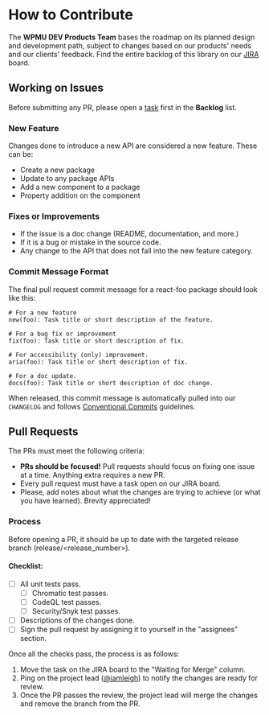 # How to Contribute

The **WPMU DEV Products Team** bases the roadmap on its planned design and development path, subject to changes based on our products' needs and our clients' feedback. Find the entire backlog of this library on our [JIRA](https://incsub.atlassian.net/browse/SUI) board.

## Working on Issues

Before submitting any PR, please open a [task](https://incsub.atlassian.net/browse/SUI) first in the **Backlog** list.

### New Feature

Changes done to introduce a new API are considered a new feature. These can be:

- Create a new package
- Update to any package APIs
- Add a new component to a package
- Property addition on the component

### Fixes or Improvements

- If the issue is a doc change (README, documentation, and more.)
- If it is a bug or mistake in the source code.
- Any change to the API that does not fall into the new feature category.

### Commit Message Format

The final pull request commit message for a react-foo package should look like this:

```
# For a new feature
new(foo): Task title or short description of the feature.

# For a bug fix or improvement
fix(foo): Task title or short description of fix.

# For accessibility (only) improvement.
aria(foo): Task title or short description of fix.

# For a doc update.
docs(foo): Task title or short description of doc change.
```

When released, this commit message is automatically pulled into our `CHANGELOG` and follows [Conventional Commits](https://conventionalcommits.org/) guidelines.

## Pull Requests

The PRs must meet the following criteria:

- **PRs should be focused!** Pull requests should focus on fixing one issue at a time. Anything extra requires a new PR.
- Every pull request must have a task open on our JIRA board.
- Please, add notes about what the changes are trying to achieve (or what you have learned). Brevity appreciated!

### Process

Before opening a PR, it should be up to date with the targeted release branch (release/<release_number>).

#### Checklist:

- [ ] All unit tests pass.
  - [ ] Chromatic test passes.
  - [ ] CodeQL test passes.
  - [ ] Security/Snyk test passes.
- [ ] Descriptions of the changes done.
- [ ] Sign the pull request by assigning it to yourself in the "assignees" section.

Once all the checks pass, the process is as follows:

1. Move the task on the JIRA board to the "Waiting for Merge" column.
2. Ping on the project lead ([@iamleigh](https://github.com/iamleigh)) to notify the changes are ready for review.
3. Once the PR passes the review, the project lead will merge the changes and remove the branch from the PR.
